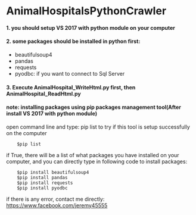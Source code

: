 # AnimalHospitalsPythonCrawler

#### 1. you should setup VS 2017 with python module on your computer
#### 2. some packages should be installed in python first:
* beautifulsoup4
* pandas
* requests
* pyodbc: if you want to connect to Sql Server
#### 3. Execute AnimalHospital\_WriteHtml.py first, then AnimalHospital\_ReadHtml.py


#### note: installing packages using pip packages management tool(After install VS 2017 with python module)
open command line and type: pip list to try if this tool is setup successfully on the computer

        $pip list
if True, there will be a list of what packages you have installed on your computer, and you can directly type in following code to install packages:

        $pip install beautifulsoup4
        $pip install pandas
        $pip install requests
        $pip install pyodbc

if there is any error, contact me directly: https://www.facebook.com/jeremy45555



